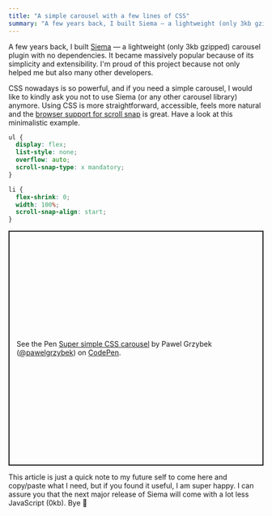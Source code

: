 ```yaml
---
title: "A simple carousel with a few lines of CSS"
summary: "A few years back, I built Siema — a lightweight (only 3kb gzipped) carousel plugin with no dependencies. Nowadays, I would like to ask you to stop using it."
---
```


A few years back, I built [Siema](https://pawelgrzybek.github.io/siema/) — a lightweight (only 3kb gzipped) carousel plugin with no dependencies. It became massively popular because of its simplicity and extensibility. I'm proud of this project because not only helped me but also many other developers.

CSS nowadays is so powerful, and if you need a simple carousel, I would like to kindly ask you not to use Siema (or any other carousel library) anymore. Using CSS is more straightforward, accessible, feels more natural and the [browser support for scroll snap](https://caniuse.com/css-snappoints) is great. Have a look at this minimalistic example.

```css
ul {
  display: flex;
  list-style: none;
  overflow: auto;
  scroll-snap-type: x mandatory;
}

li {
  flex-shrink: 0;
  width: 100%;
  scroll-snap-align: start;
}
```

<p class="codepen" data-height="464" data-default-tab="result" data-slug-hash="rNdKRGw" data-user="pawelgrzybek" style="height: 464px; box-sizing: border-box; display: flex; align-items: center; justify-content: center; border: 2px solid; margin: 1em 0; padding: 1em;">
  <span>See the Pen <a href="https://codepen.io/pawelgrzybek/pen/rNdKRGw">
  Super simple CSS carousel</a> by Pawel Grzybek (<a href="https://codepen.io/pawelgrzybek">@pawelgrzybek</a>)
  on <a href="https://codepen.io">CodePen</a>.</span>
</p>
<script async src="https://cpwebassets.codepen.io/assets/embed/ei.js"></script>

This article is just a quick note to my future self to come here and copy/paste what I need, but if you found it useful, I am super happy. I can assure you that the next major release of Siema will come with a lot less JavaScript (0kb). Bye 👋
